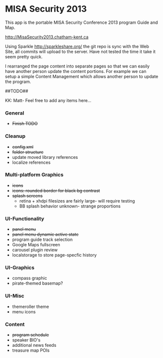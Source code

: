 MISA Security 2013
==================

This app is the portable MISA Security Conference 2013 program Guide and Map.


http://MisaSecurity2013.chatham-kent.ca

Using Sparkle http://sparkleshare.org/ the git repo is sync with the Web Site, all commits will upload to the server.
Have not tested the time it take it seem pretty quick.

I rearranged the page content into separate pages so that we can easily have another person update the content portions.
For example we can setup a simple Content Management which allows another person to update the program.


##TODO##

KK: Matt- Feel free to add any items here...

### General ###
- ~~Finish TODO~~

### Cleanup ###
- ~~config.xml~~
- ~~folder structure~~
- update moved library references
- localize references

### Multi-platform Graphics ###
- ~~icons~~
- ~~icons: rounded border for black bg contrast~~
- ~~splash screens~~
    * retina + xhdpi filesizes are fairly large- will require testing
    * BB splash behavior unknown- strange proportions

### UI-Functionality ###
- ~~panel menu~~
- ~~panel menu dynamic active state~~
- program guide track selection
- Google Maps fullscreen
- carousel plugin review
- localstorage to store page-specfic history

### UI-Graphics ###
- compass graphic
- pirate-themed basemap?

### UI-Misc ###
- themeroller theme
- menu icons

### Content ###
- ~~program schedule~~
- speaker BIO's
- additional news feeds
- treasure map POIs